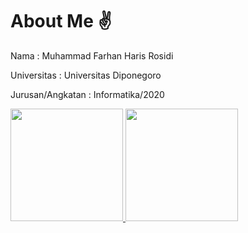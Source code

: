 # About Me ✌

Nama : Muhammad Farhan Haris Rosidi

Universitas : Universitas Diponegoro 

Jurusan/Angkatan : Informatika/2020

<p align="left">
<a href="https://github.com/farhanhariss">
  <img height="180em" src="https://github-readme-stats-eight-theta.vercel.app/api?username=farhanhariss&show_icons=true&theme=algolia&include_all_commits=true&count_private=true"/>
  <img height="180em" src="https://github-readme-stats-eight-theta.vercel.app/api/top-langs/?username=farhanhariss&layout=compact&langs_count=8&theme=algolia"/>
</a>
</p>
